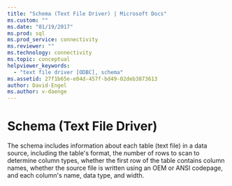 ```yaml
---
title: "Schema (Text File Driver) | Microsoft Docs"
ms.custom: ""
ms.date: "01/19/2017"
ms.prod: sql
ms.prod_service: connectivity
ms.reviewer: ""
ms.technology: connectivity
ms.topic: conceptual
helpviewer_keywords: 
  - "text file driver [ODBC], schema"
ms.assetid: 27f1b65e-e04d-457f-bd49-02deb3873613
author: David-Engel
ms.author: v-daenge
---
```

# Schema (Text File Driver)
The schema includes information about each table (text file) in a data source, including the table's format, the number of rows to scan to determine column types, whether the first row of the table contains column names, whether the source file is written using an OEM or ANSI codepage, and each column's name, data type, and width.

